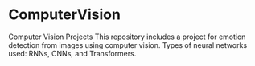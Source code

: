 # ComputerVision
Computer Vision Projects
This repository includes a project for emotion detection from images using computer vision. Types of neural networks used: RNNs, CNNs, and Transformers.
